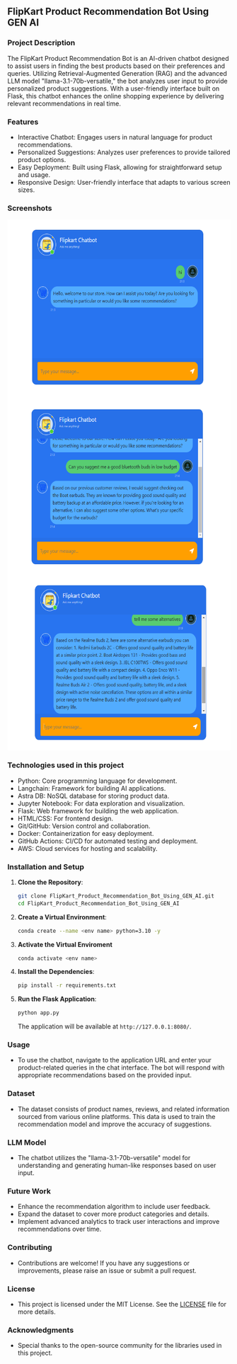 ## FlipKart Product Recommendation Bot Using GEN AI

### Project Description
The FlipKart Product Recommendation Bot is an AI-driven chatbot designed to assist users in finding the best products based on their preferences and queries. Utilizing Retrieval-Augmented Generation (RAG) and the advanced LLM model "llama-3.1-70b-versatile," the bot analyzes user input to provide personalized product suggestions. With a user-friendly interface built on Flask, this chatbot enhances the online shopping experience by delivering relevant recommendations in real time.

### Features
* Interactive Chatbot: Engages users in natural language for product recommendations.
* Personalized Suggestions: Analyzes user preferences to provide tailored product options.
* Easy Deployment: Built using Flask, allowing for straightforward setup and usage.
* Responsive Design: User-friendly interface that adapts to various screen sizes.

### Screenshots
<img width="600" height="400" align="center" src="/screenshots/sample_image1.png">
<img width="600" height="400" align="center" src="/screenshots/sample_image2.png">
<img width="600" height="400" align="center" src="/screenshots/sample_image3.png">

### Technologies used in this project
* Python: Core programming language for development.
* Langchain: Framework for building AI applications.
* Astra DB: NoSQL database for storing product data.
* Jupyter Notebook: For data exploration and visualization.
* Flask: Web framework for building the web application.
* HTML/CSS: For frontend design.
* Git/GitHub: Version control and collaboration.
* Docker: Containerization for easy deployment.
* GitHub Actions: CI/CD for automated testing and deployment.
* AWS: Cloud services for hosting and scalability. 


### Installation and Setup
1. **Clone the Repository**:
    ```bash
    git clone FlipKart_Product_Recommendation_Bot_Using_GEN_AI.git
    cd FlipKart_Product_Recommendation_Bot_Using_GEN_AI
    ```

2. **Create a Virtual Environment**:
    ```bash
    conda create --name <env name> python=3.10 -y
    ```
3. **Activate the Virtual Enviroment**
    ```bash
    conda activate <env name>
    ```
4. **Install the Dependencies**:
    ```bash
    pip install -r requirements.txt
    ```

5. **Run the Flask Application**:
    ```bash
    python app.py
    ```
    The application will be available at `http://127.0.0.1:8080/`.

### Usage
* To use the chatbot, navigate to the application URL and enter your product-related queries in the chat interface. The bot will respond with appropriate recommendations based on the provided input.

### Dataset
* The dataset consists of product names, reviews, and related information sourced from various online platforms. This data is used to train the recommendation model and improve the accuracy of suggestions.

### LLM Model
* The chatbot utilizes the "llama-3.1-70b-versatile" model for understanding and generating human-like responses based on user input.

### Future Work
* Enhance the recommendation algorithm to include user feedback.
* Expand the dataset to cover more product categories and details.
* Implement advanced analytics to track user interactions and improve recommendations over time.
### Contributing
* Contributions are welcome! If you have any suggestions or improvements, please raise an issue or submit a pull request.

### License
* This project is licensed under the MIT License. See the [LICENSE](LICENSE) file for more details.

### Acknowledgments
* Special thanks to the open-source community for the libraries used in this project.